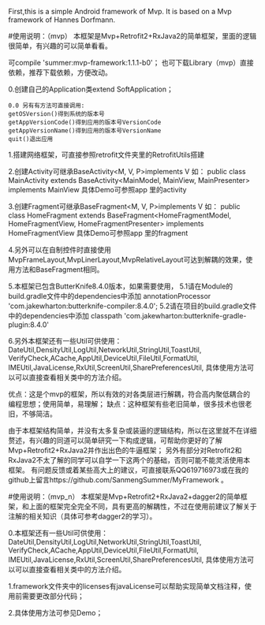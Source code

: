 First,this is a simple Android framework of Mvp. It is based on a Mvp framework of Hannes Dorfmann.

#使用说明：（mvp）
本框架是Mvp+Retrofit2+RxJava2的简单框架，里面的逻辑很简单，有兴趣的可以简单看看。

可compile 'summer:mvp-framework:1.1.1-b0'；
也可下载Library（mvp）直接依赖，推荐下载依赖，方便改动。

0.创建自己的Application类extend SoftApplication；

    0.0 另有有方法可直接调用:
    getOSVersion()得到系统的版本号
    getAppVersionCode()得到应用的版本号VersionCode
    getAppVersionName()得到应用的版本号VersionName
    quit()退出应用

1.搭建网络框架，可直接参照retrofit文件夹里的RetrofitUtils搭建

2.创建Activity可继承BaseActivity<M, V, P>implements V 
如：
public class MainActivity extends BaseActivity<MainModel, MainView, MainPresenter> implements MainView 
具体Demo可参照app 里的activity

3.创建Fragment可继承BaseFragment<M, V, P>implements V 
如：
public class HomeFragment extends BaseFragment<HomeFragmentModel, HomeFragmentView, HomeFragmentPresenter> implements HomeFragmentView
具体Demo可参照app 里的fragment

4.另外可以在自制控件时直接使用MvpFrameLayout,MvpLinerLayout,MvpRelativeLayout可达到解耦的效果，使用方法和BaseFragment相同。

5.本框架已包含ButterKnife8.4.0版本，如果需要使用，
    5.1请在Module的build.gradle文件中的dependencies中添加
        annotationProcessor 'com.jakewharton:butterknife-compiler:8.4.0';
    5.2请在项目的build.gradle文件中的dependencies中添加
        classpath 'com.jakewharton:butterknife-gradle-plugin:8.4.0'

6.另外本框架还有一些Util可供使用：
DateUtil,DensityUtil,LogUtil,NetworkUtil,StringUtil,ToastUtil,
VerifyCheck,ACache,AppUtil,DeviceUtil,FileUtil,FormatUtil,
IMEUtil,JavaLicense,RxUtil,ScreenUtil,SharePreferencesUtil,
具体使用方法可以可以直接查看相关类中的方法介绍。

优点：这是个mvp的框架，所以有效的对各类层进行解耦，符合高内聚低耦合的编程思想；使用简单，易理解；
缺点：这种框架有些老旧简单，很多技术也很老旧，不够简洁。

由于本框架结构简单，并没有太多复杂或装逼的逻辑结构，所以在这里就不在详细赘述，有兴趣的同道可以简单研究一下构成逻辑，可帮助你更好的了解Mvp+Retrofit2+RxJava2并作出出色的牛逼框架；
另外有部分对Retrofit2和RxJava2不太了解的同学可以自学一下这两个的基础，否则可能不能灵活使用本框架。
有问题反馈或着某些高大上的建议，可直接联系QQ619716973或在我的github上留言https://github.com/SanmengSummer/MyFramework 。


#使用说明：（mvp_n）
本框架是Mvp+Retrofit2+RxJava2+dagger2的简单框架，和上面的框架完全完全不同，具有更高的解耦性，不过在使用前建议了解关于注解的相关知识（具体可参考dagger2的学习）。

0.本框架还有一些Util可供使用：
  DateUtil,DensityUtil,LogUtil,NetworkUtil,StringUtil,ToastUtil,
  VerifyCheck,ACache,AppUtil,DeviceUtil,FileUtil,FormatUtil,
  IMEUtil,JavaLicense,RxUtil,ScreenUtil,SharePreferencesUtil,
  具体使用方法可以可以直接查看相关类中的方法介绍。
  
1.framework文件夹中的licenses有javaLicense可以帮助实现简单文档注释，使用前需要更改部分代码；

2.具体使用方法可参见Demo；